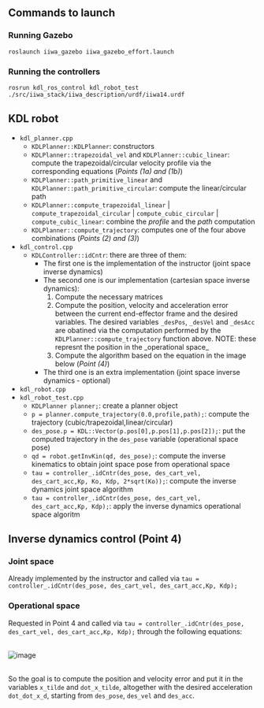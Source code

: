 <h2>Commands to launch</h2>

<h3>Running Gazebo</h3>
<code>roslaunch iiwa_gazebo iiwa_gazebo_effort.launch</code><br>

<h3>Running the controllers</h3>
<code>rosrun kdl_ros_control kdl_robot_test ./src/iiwa_stack/iiwa_description/urdf/iiwa14.urdf</code>

<h2>KDL robot</h2>
<ul>
  <li><code>kdl_planner.cpp</code>
    <ul>
      <li><code>KDLPlanner::KDLPlanner</code>: constructors</li>
      <li><code>KDLPlanner::trapezoidal_vel</code> and <code>KDLPlanner::cubic_linear</code>: compute the trapezoidal/circular velocity profile via the corresponding equations (<i>Points (1a) and (1b)</i>)</li>
      <li><code>KDLPlanner::path_primitive_linear</code> and <code>KDLPlanner::path_primitive_circular</code>: compute the linear/circular path</li>
      <li><code>KDLPlanner::compute_trapezoidal_linear</code> | <code>compute_trapezoidal_circular</code> | <code>compute_cubic_circular</code> | <code>compute_cubic_linear</code>: combine the <i>profile</i> and the <i>path</i> computation</li>
      <li><code>KDLPlanner::compute_trajectory</code>: computes one of the four above combinations (<i>Points (2) and (3)</i>)</li>
    </ul>
  </li>
  <li><code>kdl_control.cpp</code>
    <ul>
      <li><code>KDLController::idCntr</code>: there are three of them:
        <ul>
          <li>The first one is the implementation of the instructor (joint space inverse dynamics)</li>
          <li>The second one is our implementation (cartesian space inverse dynamics):
            <ol>
              <li>Compute the necessary matrices</li>
              <li>Compute the position, velocity and acceleration error between the current end-effector frame and the desired variables.
                The desired variables <code>_desPos</code>, <code>_desVel</code> and <code>_desAcc</code> are obatined via the computation performed by the <code>KDLPlanner::compute_trajectory</code> function above. NOTE: these represnt the position in the _operational space_</li>
                <li>Compute the algorithm based on the equation in the image below (<i>Point (4)</i>)</li>
            </ol>
          </li>
          <li>The third one is an extra implementation (joint space inverse dynamics - optional)</li>
        </ul>
    </ul>
  </li>
  <li><code>kdl_robot.cpp</code></li>
  <li><code>kdl_robot_test.cpp</code>
    <ul>
      <li><code>KDLPlanner planner;</code>: create a planner object</li>
      <li><code>p = planner.compute_trajectory(0.0,profile,path);</code>: compute the trajectory (cubic/trapezoidal,linear/circular)</li>
      <li><code>des_pose.p = KDL::Vector(p.pos[0],p.pos[1],p.pos[2]);</code>: put the computed trajectory in the <code>des_pose</code> variable (operational space pose)</li>
      <li><code>qd = robot.getInvKin(qd, des_pose);</code>: compute the inverse kinematics to obtain joint space pose from operational space</li>
      <li><code>tau = controller_.idCntr(des_pose, des_cart_vel, des_cart_acc,Kp, Ko, Kdp, 2*sqrt(Ko));</code>: compute the inverse dynamics joint space algorithm</li>
      <li><code>tau = controller_.idCntr(des_pose, des_cart_vel, des_cart_acc,Kp, Kdp);</code>: apply the inverse dynamics operational space algoritm</li>   
    </ul> 
  </li>
</ul>

<h2>Inverse dynamics control (Point 4)</h2>

<h3>Joint space</h3>
Already implemented by the instructor and called via <code>tau = controller_.idCntr(des_pose, des_cart_vel, des_cart_acc,Kp, Kdp);</code>

<h3>Operational space</h3>
Requested in Point 4 and called via <code>tau = controller_.idCntr(des_pose, des_cart_vel, des_cart_acc,Kp, Kdp);</code> through the following equations:
<br><br>

![image](https://github.com/marseluca/homework2rl/assets/33966986/0ea3a39a-3860-47fc-9136-ae5d2b5ef932)

<br>
So the goal is to compute the position and velocity error and put it in the variables <code>x_tilde</code> and <code>dot_x_tilde</code>, altogether with the desired acceleration <code>dot_dot_x_d</code>, starting from <code>des_pose</code>, <code>des_vel</code> and <code>des_acc</code>.
